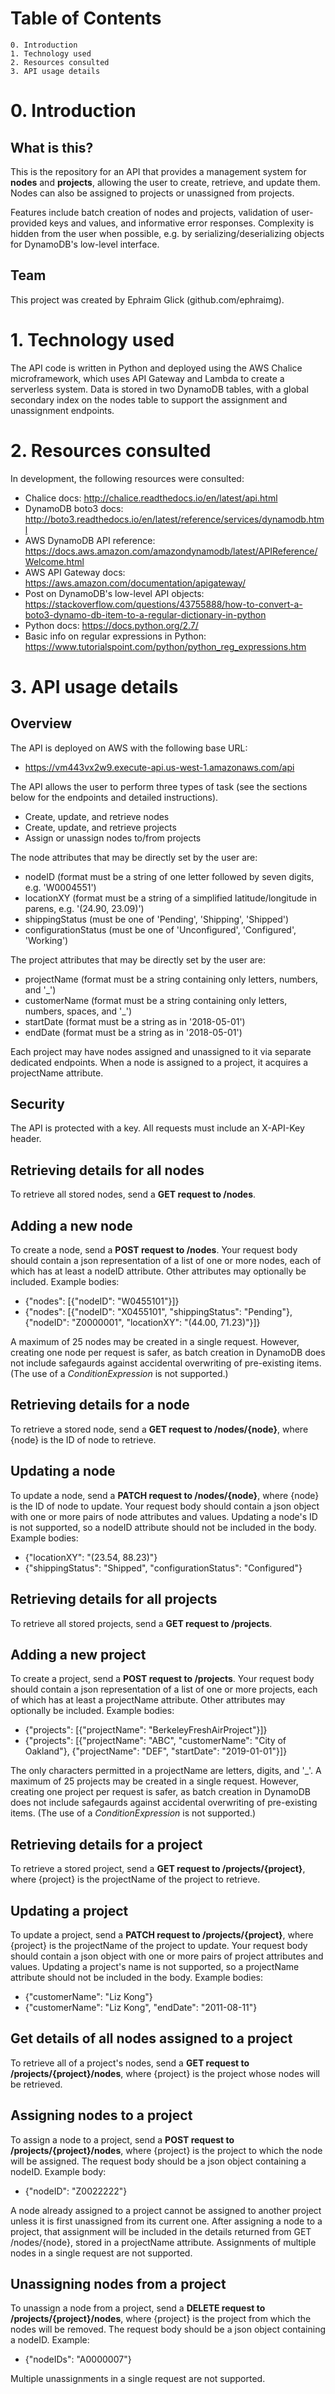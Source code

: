 
# Table of Contents
    0. Introduction
    1. Technology used
    2. Resources consulted
    3. API usage details

# 0. Introduction

## What is this?

This is the repository for an API that provides a management system for **nodes** and **projects**, allowing the user to create, retrieve, and update them. Nodes can also be assigned to projects or unassigned from projects.

Features include batch creation of nodes and projects, validation of user-provided keys and values, and informative error responses. Complexity is hidden from the user when possible, e.g. by serializing/deserializing objects for DynamoDB's low-level interface.

## Team

This project was created by Ephraim Glick (github.com/ephraimg).

# 1. Technology used

The API code is written in Python and deployed using the AWS Chalice microframework, which uses API Gateway and Lambda to create a serverless system. Data is stored in two DynamoDB tables, with a global secondary index on the nodes table to support the assignment and unassignment endpoints.

# 2. Resources consulted

In development, the following resources were consulted:

- Chalice docs: http://chalice.readthedocs.io/en/latest/api.html
- DynamoDB boto3 docs: http://boto3.readthedocs.io/en/latest/reference/services/dynamodb.html
- AWS DynamoDB API reference: https://docs.aws.amazon.com/amazondynamodb/latest/APIReference/Welcome.html
- AWS API Gateway docs: https://aws.amazon.com/documentation/apigateway/
- Post on DynamoDB's low-level API objects: https://stackoverflow.com/questions/43755888/how-to-convert-a-boto3-dynamo-db-item-to-a-regular-dictionary-in-python
- Python docs: https://docs.python.org/2.7/
- Basic info on regular expressions in Python: https://www.tutorialspoint.com/python/python_reg_expressions.htm

# 3. API usage details

## Overview

The API is deployed on AWS with the following base URL: 

- https://vm443vx2w9.execute-api.us-west-1.amazonaws.com/api

The API allows the user to perform three types of task (see the sections below for the endpoints and detailed instructions).

- Create, update, and retrieve nodes
- Create, update, and retrieve projects
- Assign or unassign nodes to/from projects

The node attributes that may be directly set by the user are:

- nodeID (format must be a string of one letter followed by seven digits, e.g. 'W0004551')
- locationXY (format must be a string of a simplified latitude/longitude in parens, e.g. '(24.90, 23.09)')
- shippingStatus (must be one of 'Pending', 'Shipping', 'Shipped')
- configurationStatus (must be one of 'Unconfigured', 'Configured', 'Working')

The project attributes that may be directly set by the user are:

- projectName (format must be a string containing only letters, numbers, and '_')
- customerName (format must be a string containing only letters, numbers, spaces, and '_')
- startDate (format must be a string as in '2018-05-01')
- endDate (format must be a string as in '2018-05-01')

Each project may have nodes assigned and unassigned to it via separate dedicated endpoints. When a node is assigned to a project, it acquires a projectName attribute.

## Security

The API is protected with a key. All requests must include an X-API-Key header. 

## Retrieving details for all nodes

To retrieve all stored nodes, send a **GET request to /nodes**.

## Adding a new node

To create a node, send a **POST request to /nodes**. Your request body should contain a json representation of a list of one or more nodes, each of which has at least a nodeID attribute. Other attributes may optionally be included. Example bodies:

- {"nodes": [{"nodeID": "W0455101"}]}
- {"nodes": [{"nodeID": "X0455101", "shippingStatus": "Pending"}, {"nodeID": "Z0000001", "locationXY": "(44.00, 71.23)"}]}

A maximum of 25 nodes may be created in a single request. However, creating one node per request is safer, as batch creation in DynamoDB does not include safegaurds against accidental overwriting of pre-existing items. (The use of a *ConditionExpression* is not supported.)

## Retrieving details for a node

To retrieve a stored node, send a **GET request to /nodes/{node}**, where {node} is the ID of node to retrieve.

## Updating a node

To update a node, send a **PATCH request to /nodes/{node}**, where {node} is the ID of node to update. Your request body should contain a json object with one or more pairs of node attributes and values. Updating a node's ID is not supported, so a nodeID attribute should not be included in the body. Example bodies:

- {"locationXY": "(23.54, 88.23)"}
- {"shippingStatus": "Shipped", "configurationStatus": "Configured"}

## Retrieving details for all projects

To retrieve all stored projects, send a **GET request to /projects**.

## Adding a new project

To create a project, send a **POST request to /projects**. Your request body should contain a json representation of a list of one or more projects, each of which has at least a projectName attribute. Other attributes may optionally be included. Example bodies:

- {"projects": [{"projectName": "BerkeleyFreshAirProject"}]}
- {"projects": [{"projectName": "ABC", "customerName": "City of Oakland"}, {"projectName": "DEF", "startDate": "2019-01-01"}]}

The only characters permitted in a projectName are letters, digits, and '_'. A maximum of 25 projects may be created in a single request.  However, creating one project per request is safer, as batch creation in DynamoDB does not include safegaurds against accidental overwriting of pre-existing items. (The use of a *ConditionExpression* is not supported.)

## Retrieving details for a project

To retrieve a stored project, send a **GET request to /projects/{project}**, where {project} is the projectName of the project to retrieve.

## Updating a project

To update a project, send a **PATCH request to /projects/{project}**, where {project} is the projectName of the project to update. Your request body should contain a json object with one or more pairs of project attributes and values. Updating a project's name is not supported, so a projectName attribute should not be included in the body. Example bodies:

- {"customerName": "Liz Kong"}
- {"customerName": "Liz Kong", "endDate": "2011-08-11"}

## Get details of all nodes assigned to a project

To retrieve all of a project's nodes, send a **GET request to /projects/{project}/nodes**, where {project} is the project whose nodes will be retrieved.

## Assigning nodes to a project

To assign a node to a project, send a **POST request to /projects/{project}/nodes**, where {project} is the project to which the node will be assigned. The request body should be a json object containing a nodeID. Example body:

- {"nodeID": "Z0022222"}

A node already assigned to a project cannot be assigned to another project unless it is first unassigned from its current one. After assigning a node to a project, that assignment will be included in the details returned from GET /nodes/{node}, stored in a projectName attribute. Assignments of multiple nodes in a single request are not supported.

## Unassigning nodes from a project

To unassign a node from a project, send a **DELETE request to /projects/{project}/nodes**, where {project} is the project from which the nodes will be removed. The request body should be a json object containing a nodeID. Example:

- {"nodeIDs": "A0000007"}

Multiple unassignments in a single request are not supported.


